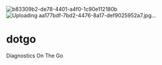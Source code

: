 ![b83309b2-de78-4401-a4f0-1c90e112180b](https://user-images.githubusercontent.com/15024633/109414002-89fdb580-79d6-11eb-9d22-f4c7a468800d.jpg)
![Uploading aa177bdf-7bd2-4476-8a17-def9025952a7.jpg…]()
# dotgo
Diagnostics On The Go
